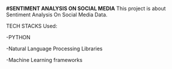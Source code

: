 **#SENTIMENT ANALYSIS ON SOCIAL MEDIA**
This project is about Sentiment Analysis On Social Media Data.

TECH STACKS Used:

-PYTHON

-Natural Language Processing Libraries

-Machine Learning frameworks
